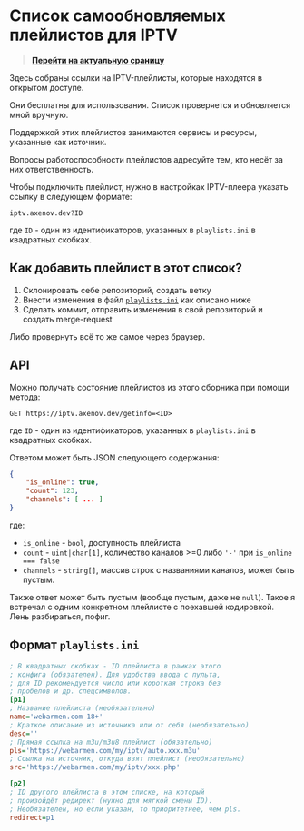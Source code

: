 # Список самообновляемых плейлистов для IPTV

> **[Перейти на актуальную сраницу](https://iptv.axenov.dev/)**

Здесь собраны ссылки на IPTV-плейлисты, которые находятся в открытом доступе.

Они бесплатны для использования. Список проверяется и обновляется мной вручную.

Поддержкой этих плейлистов занимаются сервисы и ресурсы, указанные как источник.

Вопросы работоспособности плейлистов адресуйте тем, кто несёт за них ответственность.

Чтобы подключить плейлист, нужно в настройках IPTV-плеера указать ссылку в следующем формате:

```
iptv.axenov.dev?ID
```

где `ID` - один из идентификаторов, указанных в `playlists.ini` в квадратных скобках.

## Как добавить плейлист в этот список?

1) Склонировать себе репозиторий, создать ветку
2) Внести изменения в файл [`playlists.ini`](playlists.ini) как описано ниже
3) Сделать коммит, отправить изменения в свой репозиторий и создать merge-request

Либо провернуть всё то же самое через браузер.

## API

Можно получать состояние плейлистов из этого сборника при помощи метода:

```
GET https://iptv.axenov.dev/getinfo=<ID>
```

где `ID` - один из идентификаторов, указанных в `playlists.ini` в квадратных скобках.

Ответом может быть JSON следующего содержания:

```json
{
    "is_online": true,
    "count": 123,
    "channels": [ ... ]
}
```

где:
* `is_online` - `bool`, доступность плейлиста
* `count` - `uint|char[1]`, количество каналов >=0 либо `'-'` при `is_online === false`
* `channels` - `string[]`, массив строк с названиями каналов, может быть пустым.

Также ответ может быть пустым (вообще пустым, даже не `null`).
Такое я встречал с одним конкретном плейлисте с поехавшей кодировкой.
Лень разбираться, пофиг.

## Формат `playlists.ini`

```ini
; В квадратных скобках - ID плейлиста в рамках этого
; конфига (обязателен). Для удобства ввода с пульта, 
; для ID рекомендуется число или короткая строка без
; пробелов и др. спецсимволов.
[p1]
; Название плейлиста (необязательно)
name='webarmen.com 18+'
; Краткое описание из источника или от себя (необязательно)
desc=''
; Прямая ссылка на m3u/m3u8 плейлист (обязательно)
pls='https://webarmen.com/my/iptv/auto.xxx.m3u'
; Ссылка на источник, откуда взят плейлист (необязательно)
src='https://webarmen.com/my/iptv/xxx.php'

[p2]
; ID другого плейлиста в этом списке, на который 
; произойдёт редирект (нужно для мягкой смены ID).
; Необязателен, но если указан, то приоритетнее, чем pls.
redirect=p1
```
